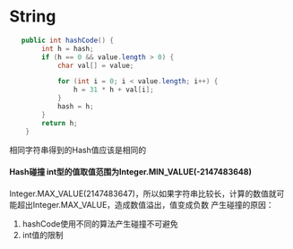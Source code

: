 # String

```java
   public int hashCode() {
        int h = hash;
        if (h == 0 && value.length > 0) {
            char val[] = value;

            for (int i = 0; i < value.length; i++) {
                h = 31 * h + val[i];
            }
            hash = h;
        }
        return h;
    }
```

相同字符串得到的Hash值应该是相同的

#### Hash碰撞 int型的值取值范围为Integer.MIN\_VALUE(-2147483648)

Integer.MAX\_VALUE(2147483647)，所以如果字符串比较长，计算的数值就可能超出Integer.MAX\_VALUE，造成数值溢出，值变成负数 产生碰撞的原因：

1. hashCode使用不同的算法产生碰撞不可避免
2. int值的限制
